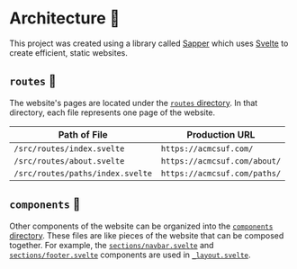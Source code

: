 # Architecture 🗿

This project was created using a library called [Sapper][sapper_home] which uses [Svelte][svelte_home] to create efficient, static websites.

## `routes` 📁

The website's pages are located under the [`routes` directory](../src/routes).
In that directory, each file represents one page of the website.

| Path of File                     | Production URL               |
| -------------------------------- | ---------------------------- |
| `/src/routes/index.svelte`       | `https://acmcsuf.com/`       |
| `/src/routes/about.svelte`       | `https://acmcsuf.com/about/` |
| `/src/routes/paths/index.svelte` | `https://acmcsuf.com/paths/` |

## `components` 📁

Other components of the website can be organized into the [`components` directory](../src/components).
These files are like pieces of the website that can be composed together.
For example, the [`sections/navbar.svelte`](../src/components/sections/navbar.svelte) and [`sections/footer.svelte`](../src/components/sections/footer.svelte) components are used in [`_layout.svelte`](../src/routes/_layout.svelte).

[sapper_home]: https://sapper.svelte.dev/
[svelte_home]: https://svelte.dev
[svelte_docs]: https://svelte.dev/docs/